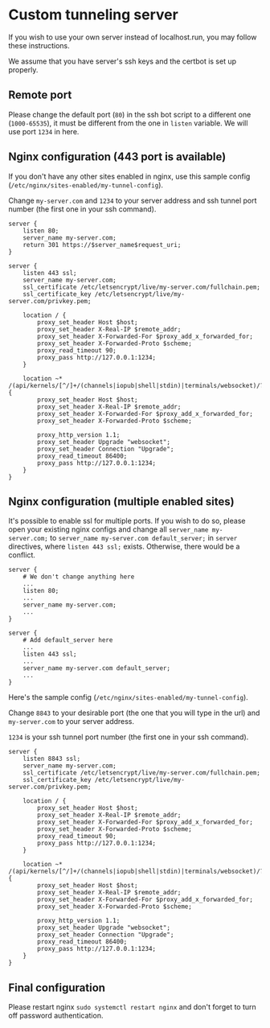# Custom tunneling server

If you wish to use your own server instead of localhost.run, you may follow these instructions.

We assume that you have server's ssh keys and the certbot is set up properly.

## Remote port

Please change the default port (`80`) in the ssh bot script to a different one (`1000-65535`), it must be different from the one in `listen` variable. We will use port `1234` in here.

## Nginx configuration (443 port is available)

If you don't have any other sites enabled in nginx, use this sample config (`/etc/nginx/sites-enabled/my-tunnel-config`).

Change `my-server.com` and `1234` to your server address and ssh tunnel port number (the first one in your ssh command).

```
server {
	listen 80;
	server_name my-server.com;
	return 301 https://$server_name$request_uri;
}

server {
	listen 443 ssl;
	server_name my-server.com;
	ssl_certificate /etc/letsencrypt/live/my-server.com/fullchain.pem;
	ssl_certificate_key /etc/letsencrypt/live/my-server.com/privkey.pem;
	
	location / {
		proxy_set_header Host $host;
		proxy_set_header X-Real-IP $remote_addr;
		proxy_set_header X-Forwarded-For $proxy_add_x_forwarded_for;
		proxy_set_header X-Forwarded-Proto $scheme;
		proxy_read_timeout 90;
		proxy_pass http://127.0.0.1:1234;
	}

	location ~* /(api/kernels/[^/]+/(channels|iopub|shell|stdin)|terminals/websocket)/? {
		proxy_set_header Host $host;
		proxy_set_header X-Real-IP $remote_addr;
		proxy_set_header X-Forwarded-For $proxy_add_x_forwarded_for;
		proxy_set_header X-Forwarded-Proto $scheme;

		proxy_http_version 1.1;
		proxy_set_header Upgrade "websocket";
		proxy_set_header Connection "Upgrade";
		proxy_read_timeout 86400;
		proxy_pass http://127.0.0.1:1234;
	}
}
```

## Nginx configuration (multiple enabled sites)

It's possible to enable ssl for multiple ports. If you wish to do so, please open your existing nginx configs and change all `server_name my-server.com;` to `server_name my-server.com default_server;` in `server` directives, where `listen 443 ssl;` exists. Otherwise, there would be a conflict.

```
server {
	# We don't change anything here
	...
	listen 80;
	...
	server_name my-server.com;
	...
}

server {
	# Add default_server here
	...
	listen 443 ssl;
	...
	server_name my-server.com default_server;
	...
}
```

Here's the sample config (`/etc/nginx/sites-enabled/my-tunnel-config`).

Change `8843` to your desirable port (the one that you will type in the url) and `my-server.com` to your server address.

`1234` is your ssh tunnel port number (the first one in your ssh command).

```
server {
	listen 8843 ssl;
	server_name my-server.com;
	ssl_certificate /etc/letsencrypt/live/my-server.com/fullchain.pem;
	ssl_certificate_key /etc/letsencrypt/live/my-server.com/privkey.pem;
	
	location / {
		proxy_set_header Host $host;
		proxy_set_header X-Real-IP $remote_addr;
		proxy_set_header X-Forwarded-For $proxy_add_x_forwarded_for;
		proxy_set_header X-Forwarded-Proto $scheme;
		proxy_read_timeout 90;
		proxy_pass http://127.0.0.1:1234;
	}

	location ~* /(api/kernels/[^/]+/(channels|iopub|shell|stdin)|terminals/websocket)/? {
		proxy_set_header Host $host;
		proxy_set_header X-Real-IP $remote_addr;
		proxy_set_header X-Forwarded-For $proxy_add_x_forwarded_for;
		proxy_set_header X-Forwarded-Proto $scheme;

		proxy_http_version 1.1;
		proxy_set_header Upgrade "websocket";
		proxy_set_header Connection "Upgrade";
		proxy_read_timeout 86400;
		proxy_pass http://127.0.0.1:1234;
	}
}
```

## Final configuration

Please restart nginx `sudo systemctl restart nginx` and don't forget to turn off password authentication.
